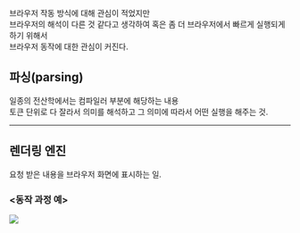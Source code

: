 브라우저 작동 방식에 대해 관심이 적었지만<br>
브라우저의 해석이 다른 것 같다고 생각하여 혹은 좀 더 브라우저에서 빠르게 실행되게 하기 위해서<br>
브라우저 동작에 대한 관심이 커진다.

<h2>파싱(parsing)</h2>
일종의 전산학에서는 컴파일러 부분에 해당하는 내용<br>
토큰 단위로 다 잘라서 의미를 해석하고 그 의미에 따라서 어떤 실행을 해주는 것.

***

<h2>렌더링 엔진</h2>
요청 받은 내용을 브라우저 화면에 표시하는 일.
<h3><동작 과정 예></h3>

<img src="https://user-images.githubusercontent.com/45118806/50559461-b0fac700-0d3a-11e9-8ef8-1ca9618a8e0e.png"></img>
